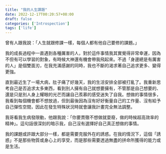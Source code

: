 ```yaml
---
title: "我的人生課題"
date: 2022-12-17T00:20:57+08:00
draft: false
categories: ['Introspection']
tags: ['life']
---
```


曾有人跟我說：「人生就跟修課一樣，每個人都有他自己要修的課題。」

我的成長過程中一直遇到各種厲害的人，對於這件事情我其實覺得非常幸運，因為不但有可以學習的對象，有時候大神還有機會帶我飛起來。不過「身邊總是有厲害的人」是個雙面刃，在我充滿感謝的同時，我也不斷的渴求著自己追求更多、變得更強。

直到最近生了一場大病，肚子痛了好幾天，我的生活安排全部被打亂了。我重新思考自己是否追求太多東西，看到別人擁有自己就想要擁有，不管那是自己想要的、還是只是別人身上耀眼的光芒而讓自己羨慕的感受迷失了自我。想做的事情很多，我看到每個機會都不想放過，但到最後因為沒有好好衡量自己的工作量、沒有給予自己彈性空間，因此在發生特殊狀況時就會讓我計畫完全無法調整。

我哥看我生病發限動，他跟我說：「你要貫徹不想做就耍廢，做的時候超高效率的精神」。這句話很深刻的暗示我，自己沒有選擇好自己真正想做的事情。

我的課題或許跟大部分一樣，都是需要克服外在的誘惑。在我的情況下，這個「誘惑」不是那些物質或身心上的享受，而是那些需要透過無盡的拼命所獲得的能力或是生活。
